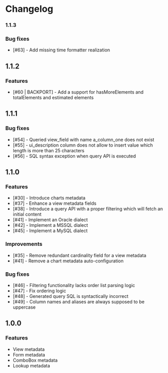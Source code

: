 # Changelog

### 1.1.3
### Bug fixes
* [#63] - Add missing time formatter realization

## 1.1.2
### Features
* [#60 | BACKPORT] - Add a support for hasMoreElements and totalElements and estimated elements

## 1.1.1
### Bug fixes
* [#54] - Queried view_field with name a_column_one does not exist
* [#55] - ui_description column does not allow to insert value which length is more than 25 characters
* [#56] - SQL syntax exception when query API is executed

## 1.1.0
### Features
* [#30] - Introduce charts metadata
* [#37] - Enhance a view metadata fields
* [#38] - Introduce a query API with a proper filtering which will fetch an initial content
* [#41] - Implement an Oracle dialect
* [#42] - Implement a MSSQL dialect
* [#45] - Implement a MySQL dialect

### Improvements
* [#35] - Remove redundant cardinality field for a view metadata
* [#41] - Remove a chart metadata auto-configuration

### Bug fixes
* [#46] - Filtering functionality lacks order list parsing logic
* [#47] - Fix ordering logic
* [#48] - Generated query SQL is syntactically incorrect
* [#49] - Column names and aliases are always supposed to be uppercase

## 1.0.0
### Features
* View metadata
* Form metadata
* ComboBox metadata
* Lookup metadata